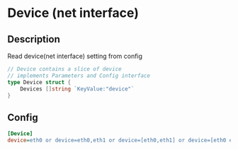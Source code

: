 # Device (net interface)

## Description

Read device(net interface) setting from config

```go
// Device contains a slice of device
// implements Parameters and Config interface
type Device struct {
	Devices []string `KeyValue:"device"`
}
```

## Config

```ini
[Device]
device=eth0 or device=eth0,eth1 or device=[eth0,eth1] or device=[eth0 eth1] # space and comma are both ok
```
